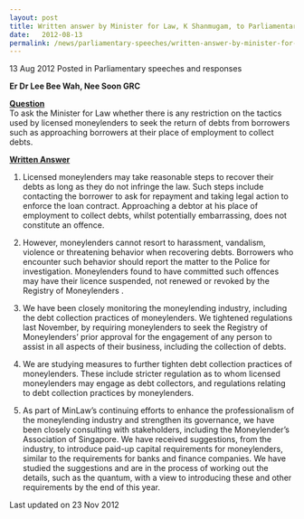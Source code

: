 ```yaml
---
layout: post
title: Written answer by Minister for Law, K Shanmugam, to Parliamentary Question on moneylending tactics
date:   2012-08-13
permalink: /news/parliamentary-speeches/written-answer-by-minister-for-law-k-shanmugam-to-parliamentary-question-on-moneylending-tactics
---
```


13 Aug 2012 Posted in Parliamentary speeches and responses 


**Er Dr Lee Bee Wah, Nee Soon GRC**

**<u>Question</u>**  
To ask the Minister for Law whether there is any restriction on the tactics used by licensed moneylenders to seek the return of debts from borrowers such as approaching borrowers at their place of employment to collect debts.


**<u>Written Answer</u>**  
1. Licensed moneylenders may take reasonable steps to recover their debts as long as they do not infringe the law. Such steps include contacting the borrower to ask for repayment and taking legal action to enforce the loan contract. Approaching a debtor at his place of employment to collect debts, whilst potentially embarrassing, does not constitute an offence.

2. However, moneylenders cannot resort to harassment, vandalism, violence or threatening behavior when recovering debts. Borrowers who encounter such behavior should report the matter to the Police for investigation. Moneylenders found to have committed such offences may have their licence suspended, not renewed or revoked by the Registry of Moneylenders .

3. We have been closely monitoring the moneylending industry, including the debt collection practices of moneylenders. We tightened regulations last November, by requiring moneylenders to seek the Registry of Moneylenders’ prior approval for the engagement of any person to assist in all aspects of their business, including the collection of debts. 

4. We are studying measures to further tighten debt collection practices of moneylenders. These include stricter regulation as to whom licensed moneylenders may engage as debt collectors, and regulations relating to debt collection practices by moneylenders.

5. As part of MinLaw’s continuing efforts to enhance the professionalism of the moneylending industry and strengthen its governance, we have been closely consulting with stakeholders, including the Moneylender’s Association of Singapore. We have received suggestions, from the industry, to introduce paid-up capital requirements for moneylenders, similar to the requirements for banks and finance companies. We have studied the suggestions and are in the process of working out the details, such as the quantum, with a view to introducing these and other requirements by the end of this year. 

<p class="right-side-updated">Last updated on 23 Nov 2012</p> 
